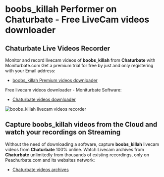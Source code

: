 # boobs_killah Performer on Chaturbate - Free LiveCam videos downloader

## Chaturbate Live Videos Recorder

Monitor and record livecam videos of **boobs_killah** from **Chaturbate** with Moniturbate.com
Get a premium trial for free by just and only registering with your Email address:
* [boobs_killah Premium videos downloader](https://moniturbate.com/request-demo-licence-key.html)

Free livecam videos downloader - Moniturbate Software:
* [Chaturbate videos downloader](https://moniturbate.com/moniturbate-download-software.html)

![boobs_killah livecam videos recorder](https://peachurnet.com/templates/moniturbate-software.png)


## Capture boobs_killah videos from the Cloud and watch your recordings on Streaming

Without the need of downloading a software, capture **boobs_killah** livecam videos from **Chaturbate** 100% online.
Watch Livecam archives from **Chaturbate** unlimitedly from thousands of existing recordings, only on Peachurbate.com and its websites network:
* [Chaturbate videos archives](https://peachurnet.com/)